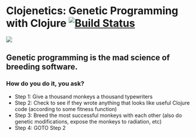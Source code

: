 # Clojenetics: Genetic Programming with Clojure [![Build Status](https://travis-ci.org/emilyagras/clojenetics.svg?branch=master)](https://travis-ci.org/emilyagras/clojenetics)

![](https://frinkiac.com/meme/S04E17/784950.jpg?b64lines=IFRISVMgSVMgQSBUSE9VU0FORAogTU9OS0VZUw==)

## Genetic programming is the mad science of breeding software. 
### How do you do it, you ask?

- Step 1: Give a thousand monkeys a thousand typewriters
- Step 2: Check to see if they wrote anything that looks like useful Clojure code (according to some fitness function)
- Step 3: Breed the most successful monkeys with each other (also do genetic modifications, expose the monkeys to radiation, etc)
- Step 4: GOTO Step 2

